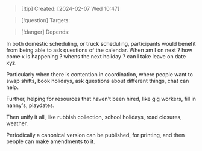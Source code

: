 
>[!tip] Created: [2024-02-07 Wed 10:47]

>[!question] Targets: 

>[!danger] Depends: 

In both domestic scheduling, or truck scheduling, participants would benefit from being able to ask questions of the calendar.  When am I on next ? how come x is happening ?  whens the next holiday ? can I take leave on date xyz.

Particularly when there is contention in coordination, where people want to swap shifts, book holidays, ask questions about different things, chat can help.

Further, helping for resources that haven't been hired, like gig workers, fill in nanny's, playdates.

Then unify it all, like rubbish collection, school holidays, road closures, weather.

Periodically a canonical version can be published, for printing, and then people can make amendments to it.